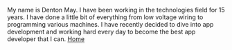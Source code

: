 My name is Denton May. I have been working in the technologies field for 15 years. 
I have done a little bit of everything from low voltage wiring to programming various machines.
I have recently decided to dive into app development and working hard every day to become the best app developer that I can. 
<a href="https://dentonmay.github.io/dmay.github.io">Home</a>
